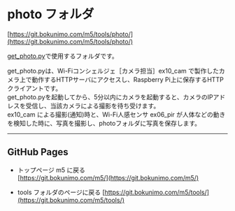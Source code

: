 # photo フォルダ

[https://git.bokunimo.com/m5/tools/photo/](https://git.bokunimo.com/m5/tools/photo/)

[get_photo.py](https://github.com/bokunimowakaru/m5/blob/master/tools/get_photo.py)で使用するフォルダです。  

get_photo.pyは、Wi-Fiコンシェルジェ［カメラ担当］ex10_cam で製作したカメラ上で動作するHTTPサーバにアクセスし、Raspberry Pi上に保存するHTTPクライアントです。  
get_photo.pyを起動してから、5分以内にカメラを起動すると、カメラのIPアドレスを受信し、当該カメラによる撮影を待ち受けます。  
ex10_cam による撮影(通知)時と、Wi-Fi人感センサ ex06_pir が人体などの動きを検知した時に、写真を撮影し、photoフォルダに写真を保存します。

----------------------------------------------------------------

## GitHub Pages  

* トップページ m5 に戻る  
  [https://git.bokunimo.com/m5/](https://git.bokunimo.com/m5/)  

* tools フォルダのページに戻る
  [https://git.bokunimo.com/m5/tools/](https://git.bokunimo.com/m5/tools/)  

